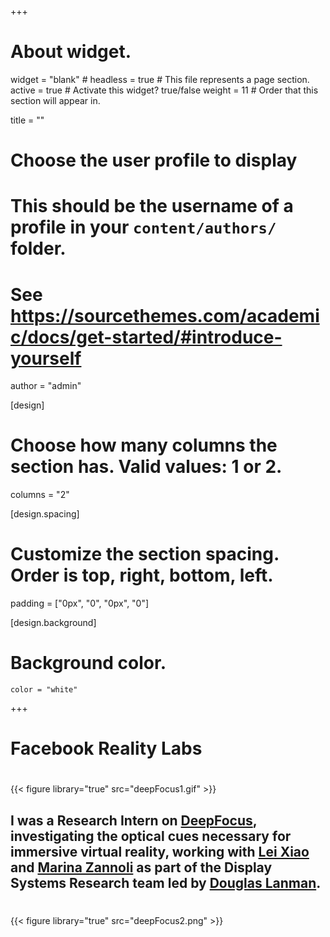 +++
# About widget.
widget = "blank"  # 
headless = true  # This file represents a page section.
active = true  # Activate this widget? true/false
weight = 11  # Order that this section will appear in.

title = ""

# Choose the user profile to display
# This should be the username of a profile in your `content/authors/` folder.
# See https://sourcethemes.com/academic/docs/get-started/#introduce-yourself
author = "admin"

[design]
  # Choose how many columns the section has. Valid values: 1 or 2.
  columns = "2"

[design.spacing]
  # Customize the section spacing. Order is top, right, bottom, left.
  padding = ["0px", "0", "0px", "0"]

[design.background]
  # Background color.
    color = "white"

+++

# Facebook Reality Labs
#      
{{< figure library="true" src="deepFocus1.gif" >}}

## I was a Research Intern on [DeepFocus](https://tech.fb.com/introducing-deepfocus/), investigating the optical cues necessary for immersive virtual reality, working with [Lei Xiao](https://leixiao-ubc.github.io/) and [Marina Zannoli](https://sites.google.com/site/marinazannoli/) as part of the Display Systems Research team led by [Douglas Lanman](http://alumni.media.mit.edu/~dlanman/). 
#        
#        
{{< figure library="true" src="deepFocus2.png" >}}


